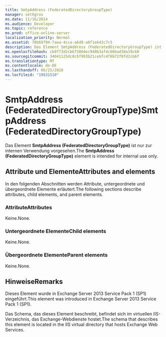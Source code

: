 ```yaml
---
title: SmtpAddress (FederatedDirectoryGroupType)
manager: sethgros
ms.date: 11/16/2014
ms.audience: Developer
ms.topic: reference
ms.prod: office-online-server
localization_priority: Normal
ms.assetid: 78b69794-7aea-4cca-a6d8-a6f1e642c7c5
description: Das Element SmtpAddress (FederatedDirectoryGroupType) ist nur zur internen Verwendung vorgesehen.
ms.openlocfilehash: cb0f73d2cb673864ec949b3af4c66bad38a19c60
ms.sourcegitcommit: 34041125dc8c5f993b21cebfc4f8b72f0fd2cb6f
ms.translationtype: MT
ms.contentlocale: de-DE
ms.lasthandoff: 06/25/2018
ms.locfileid: "19831510"
---
```

# <a name="smtpaddress-federateddirectorygrouptype"></a><span data-ttu-id="19432-103">SmtpAddress (FederatedDirectoryGroupType)</span><span class="sxs-lookup"><span data-stu-id="19432-103">SmtpAddress (FederatedDirectoryGroupType)</span></span>

<span data-ttu-id="19432-104">Das Element **SmtpAddress (FederatedDirectoryGroupType)** ist nur zur internen Verwendung vorgesehen.</span><span class="sxs-lookup"><span data-stu-id="19432-104">The **SmtpAddress (FederatedDirectoryGroupType)** element is intended for internal use only.</span></span> 

## <a name="attributes-and-elements"></a><span data-ttu-id="19432-105">Attribute und Elemente</span><span class="sxs-lookup"><span data-stu-id="19432-105">Attributes and elements</span></span>

<span data-ttu-id="19432-106">In den folgenden Abschnitten werden Attribute, untergeordnete und übergeordnete Elemente erläutert.</span><span class="sxs-lookup"><span data-stu-id="19432-106">The following sections describe attributes, child elements, and parent elements.</span></span>
  
### <a name="attributes"></a><span data-ttu-id="19432-107">Attribute</span><span class="sxs-lookup"><span data-stu-id="19432-107">Attributes</span></span>

<span data-ttu-id="19432-108">Keine.</span><span class="sxs-lookup"><span data-stu-id="19432-108">None.</span></span>
  
### <a name="child-elements"></a><span data-ttu-id="19432-109">Untergeordnete Elemente</span><span class="sxs-lookup"><span data-stu-id="19432-109">Child elements</span></span>

<span data-ttu-id="19432-110">Keine.</span><span class="sxs-lookup"><span data-stu-id="19432-110">None.</span></span>
  
### <a name="parent-elements"></a><span data-ttu-id="19432-111">Übergeordnete Elemente</span><span class="sxs-lookup"><span data-stu-id="19432-111">Parent elements</span></span>

<span data-ttu-id="19432-112">Keine.</span><span class="sxs-lookup"><span data-stu-id="19432-112">None.</span></span>
  
## <a name="remarks"></a><span data-ttu-id="19432-113">Hinweise</span><span class="sxs-lookup"><span data-stu-id="19432-113">Remarks</span></span>

<span data-ttu-id="19432-114">Dieses Element wurde in Exchange Server 2013 Service Pack 1 (SP1) eingeführt.</span><span class="sxs-lookup"><span data-stu-id="19432-114">This element was introduced in Exchange Server 2013 Service Pack 1 (SP1).</span></span>
  
<span data-ttu-id="19432-115">Das Schema, das dieses Element beschreibt, befindet sich im virtuellen IIS-Verzeichnis, das Exchange-Webdienste hostet.</span><span class="sxs-lookup"><span data-stu-id="19432-115">The schema that describes this element is located in the IIS virtual directory that hosts Exchange Web Services.</span></span>
  

